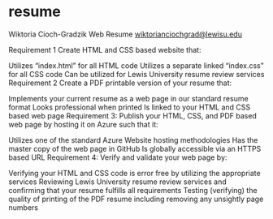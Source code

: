 # resume
Wiktoria Cioch-Gradzik
Web Resume
wiktorianciochgrad@lewisu.edu

Requirement 1
Create HTML and CSS based website that:

Utilizes “index.html” for all HTML code
Utilizes a separate linked “index.css” for all CSS code
Can be utilized for Lewis University resume review services
Requirement 2
Create a PDF printable version of your resume that:

Implements your current resume as a web page in our standard resume format
Looks professional when printed
Is linked to your HTML and CSS based web page
Requirement 3:
Publish your HTML, CSS, and PDF based web page by hosting it on Azure such that it:

Utilizes one of the standard Azure Website hosting methodologies
Has the master copy of the web page in GitHub
Is globally accessible via an HTTPS based URL
Requirement 4:
Verify and validate your web page by:

Verifying your HTML and CSS code is error free by utilizing the appropriate services
Reviewing Lewis University resume review services and confirming that your resume fulfills all requirements
Testing (verifying) the quality of printing of the PDF resume including removing any unsightly page numbers